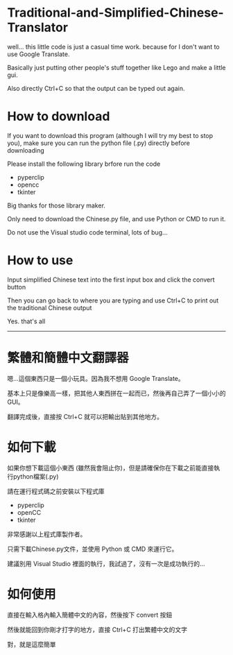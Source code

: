 # Traditional-and-Simplified-Chinese-Translator

well... this little code is just a casual time work. because for I don't want to use Google Translate.

Basically just putting other people's stuff together like Lego and make a little gui.

Also directly Ctrl+C so that the output can be typed out again.

# How to download
If you want to download this program (although I will try my best to stop you), make sure you can run the python file (.py) directly before downloading

Please install the following library brfore run the code
* pyperclip
* opencc
* tkinter

Big thanks for those library maker.

Only need to download the Chinese.py file, and use Python or CMD to run it.

Do not use the Visual studio code terminal, lots of bug...


# How to use
Input simplified Chinese text into the first input box and click the convert button

Then you can go back to where you are typing and use Ctrl+C to print out the traditional Chinese output

Yes. that's all

<hr>

# 繁體和簡體中文翻譯器

嗯...這個東西只是一個小玩具。因為我不想用 Google Translate。

基本上只是像樂高一樣，把其他人東西拼在一起而已，然後再自己弄了一個小小的GUI。

翻譯完成後，直接按 Ctrl+C 就可以把輸出貼到其他地方。

# 如何下載
如果你想下載這個小東西 (雖然我會阻止你)，但是請確保你在下載之前能直接執行python檔案(.py)

請在運行程式碼之前安裝以下程式庫
* pyperclip
* openCC
* tkinter

非常感謝以上程式庫製作者。

只需下載Chinese.py文件，並使用 Python 或 CMD 來運行它。

建議別用 Visual Studio 裡面的執行，我試過了，沒有一次是成功執行的...

# 如何使用

直接在輸入格內輸入簡體中文的內容，然後按下 convert 按鈕

然後就能回到你剛才打字的地方，直接 Ctrl+C 打出繁體中文的文字

對，就是這麼簡單
